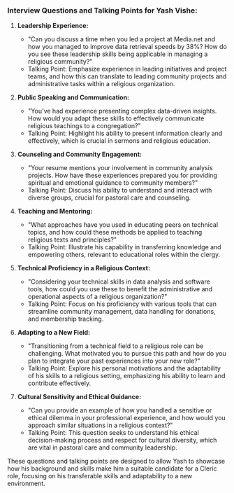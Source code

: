 ### Interview Questions and Talking Points for Yash Vishe:

1. **Leadership Experience:**
   - "Can you discuss a time when you led a project at Media.net and how you managed to improve data retrieval speeds by 38%? How do you see these leadership skills being applicable in managing a religious community?"
   - Talking Point: Emphasize experience in leading initiatives and project teams, and how this can translate to leading community projects and administrative tasks within a religious organization.

2. **Public Speaking and Communication:**
   - "You've had experience presenting complex data-driven insights. How would you adapt these skills to effectively communicate religious teachings to a congregation?"
   - Talking Point: Highlight his ability to present information clearly and effectively, which is crucial in sermons and religious education.

3. **Counseling and Community Engagement:**
   - "Your resume mentions your involvement in community analysis projects. How have these experiences prepared you for providing spiritual and emotional guidance to community members?"
   - Talking Point: Discuss his ability to understand and interact with diverse groups, crucial for pastoral care and counseling.

4. **Teaching and Mentoring:**
   - "What approaches have you used in educating peers on technical topics, and how could these methods be applied to teaching religious texts and principles?"
   - Talking Point: Illustrate his capability in transferring knowledge and empowering others, relevant to educational roles within the clergy.

5. **Technical Proficiency in a Religious Context:**
   - "Considering your technical skills in data analysis and software tools, how could you use these to benefit the administrative and operational aspects of a religious organization?"
   - Talking Point: Focus on his proficiency with various tools that can streamline community management, data handling for donations, and membership tracking.

6. **Adapting to a New Field:**
   - "Transitioning from a technical field to a religious role can be challenging. What motivated you to pursue this path and how do you plan to integrate your past experiences into your new role?"
   - Talking Point: Explore his personal motivations and the adaptability of his skills to a religious setting, emphasizing his ability to learn and contribute effectively.

7. **Cultural Sensitivity and Ethical Guidance:**
   - "Can you provide an example of how you handled a sensitive or ethical dilemma in your professional experience, and how would you approach similar situations in a religious context?"
   - Talking Point: This question seeks to understand his ethical decision-making process and respect for cultural diversity, which are vital in pastoral care and community leadership.

These questions and talking points are designed to allow Yash to showcase how his background and skills make him a suitable candidate for a Cleric role, focusing on his transferable skills and adaptability to a new environment.